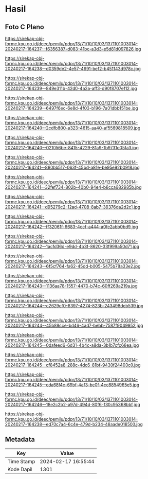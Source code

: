 # Hasil

## Foto C Plano

https://sirekap-obj-formc.kpu.go.id/deec/pemilu/pdpr/13/71/10/10/03/1371101003014-20240217-164237--f6356387-d083-41bc-a3d3-e5d81d097826.jpg

https://sirekap-obj-formc.kpu.go.id/deec/pemilu/pdpr/13/71/10/10/03/1371101003014-20240217-164238--d0359de2-4e57-4691-bef2-b451143d978c.jpg

https://sirekap-obj-formc.kpu.go.id/deec/pemilu/pdpr/13/71/10/10/03/1371101003014-20240217-164239--849e311b-42d0-4a2a-aff3-d90f8707ef12.jpg

https://sirekap-obj-formc.kpu.go.id/deec/pemilu/pdpr/13/71/10/10/03/1371101003014-20240217-164239--6497f6ec-6e8d-4f03-b196-7a01dbb151be.jpg

https://sirekap-obj-formc.kpu.go.id/deec/pemilu/pdpr/13/71/10/10/03/1371101003014-20240217-164240--2cdfb800-a323-4615-aa40-af5569818509.jpg

https://sirekap-obj-formc.kpu.go.id/deec/pemilu/pdpr/13/71/10/10/03/1371101003014-20240217-164240--021056be-8415-4229-81a9-1b9731c05fa3.jpg

https://sirekap-obj-formc.kpu.go.id/deec/pemilu/pdpr/13/71/10/10/03/1371101003014-20240217-164241--880bb517-063f-45bd-a81e-be95e92b0918.jpg

https://sirekap-obj-formc.kpu.go.id/deec/pemilu/pdpr/13/71/10/10/03/1371101003014-20240217-164241--32fef734-802b-40b0-94e4-b8cca682985b.jpg

https://sirekap-obj-formc.kpu.go.id/deec/pemilu/pdpr/13/71/10/10/03/1371101003014-20240217-164241--d95279c2-12ad-4708-8ab7-39376da2d2c1.jpg

https://sirekap-obj-formc.kpu.go.id/deec/pemilu/pdpr/13/71/10/10/03/1371101003014-20240217-164242--ff32061f-6683-4ccf-a444-a0fe2abb0bd9.jpg

https://sirekap-obj-formc.kpu.go.id/deec/pemilu/pdpr/13/71/10/10/03/1371101003014-20240217-164242--1acfd36d-e9dd-4b3f-8620-33f999a50d71.jpg

https://sirekap-obj-formc.kpu.go.id/deec/pemilu/pdpr/13/71/10/10/03/1371101003014-20240217-164243--6f5cf764-fa62-45dd-b005-5475b78a33e2.jpg

https://sirekap-obj-formc.kpu.go.id/deec/pemilu/pdpr/13/71/10/10/03/1371101003014-20240217-164243--1136aa78-1557-4470-b74c-60ff269a219a.jpg

https://sirekap-obj-formc.kpu.go.id/deec/pemilu/pdpr/13/71/10/10/03/1371101003014-20240217-164244--c2629cf0-8397-4274-823b-243498deb539.jpg

https://sirekap-obj-formc.kpu.go.id/deec/pemilu/pdpr/13/71/10/10/03/1371101003014-20240217-164244--45b88cce-bd46-4ad7-bebb-7587f9049952.jpg

https://sirekap-obj-formc.kpu.go.id/deec/pemilu/pdpr/13/71/10/10/03/1371101003014-20240217-164245--0dafeed6-6d31-4b4c-a8da-3b1b7cfc68ea.jpg

https://sirekap-obj-formc.kpu.go.id/deec/pemilu/pdpr/13/71/10/10/03/1371101003014-20240217-164245--cf8452a8-288c-4dc6-81bf-9430f24400c0.jpg

https://sirekap-obj-formc.kpu.go.id/deec/pemilu/pdpr/13/71/10/10/03/1371101003014-20240217-164245--cda68f4c-69bf-4af3-be0f-4cc8854965e5.jpg

https://sirekap-obj-formc.kpu.go.id/deec/pemilu/pdpr/13/71/10/10/03/1371101003014-20240217-164246--18e2c2b2-a97d-494d-80f6-f30c95368bbf.jpg

https://sirekap-obj-formc.kpu.go.id/deec/pemilu/pdpr/13/71/10/10/03/1371101003014-20240217-164238--ed70c7a4-6c4e-479d-b234-48aade018500.jpg


## Metadata

| Key        | Value               |
| ---------- | ------------------- |
| Time Stamp | 2024-02-17 16:55:44 |
| Kode Dapil | 1301                |



